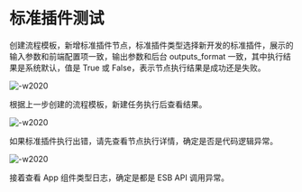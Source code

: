 # 标准插件测试

创建流程模板，新增标准插件节点，标准插件类型选择新开发的标准插件，展示的输入参数和前端配置项一致，输出参数和后台 outputs_format 一致，其中执行结果是系统默认，值是 True 或 False，表示节点执行结果是成功还是失败。

![-w2020](../assets/39.png)

根据上一步创建的流程模板，新建任务执行后查看结果。

![-w2020](../assets/40.png)

如果标准插件执行出错，请先查看节点执行详情，确定是否是代码逻辑异常。

![-w2020](../assets/41.png)

接着查看 App 组件类型日志，确定是都是 ESB API 调用异常。

